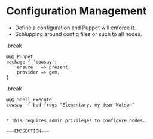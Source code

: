 <!SLIDE>
# Configuration Management

* Define a configuration and Puppet will enforce it.
* Schlupping around config files or such to all nodes.

.break

    @@@ Puppet
    package { 'cowsay':
        ensure   => present,
        provider => gem,
    }

.break

    @@@ Shell execute
    cowsay -f bud-frogs "Elementary, my dear Watson"

~~~SECTION:notes~~~

* This requires admin privileges to configure nodes.

~~~ENDSECTION~~~

